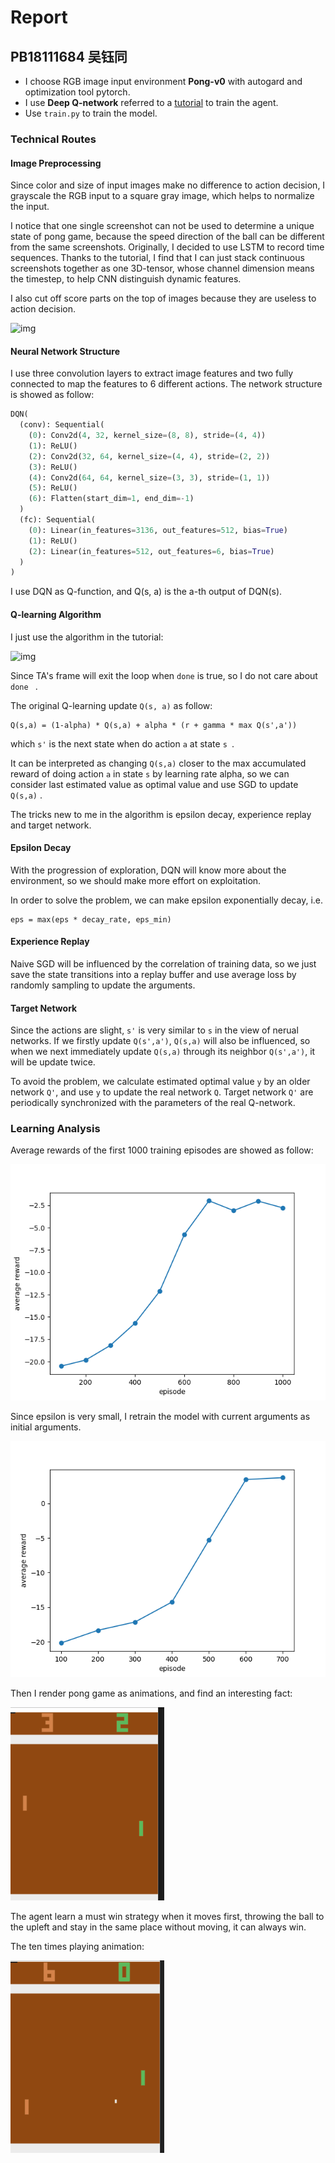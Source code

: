 # Report

## PB18111684 吴钰同

- I choose RGB image input environment **Pong-v0** with autogard and optimization tool pytorch.
- I use **Deep Q-network** referred to a [tutorial](https://towardsdatascience.com/deep-q-network-dqn-i-bce08bdf2af) to train the agent.
- Use `train.py` to train the model.

### Technical Routes

#### Image Preprocessing

Since color and size of input images make no difference to action decision, I grayscale the RGB input to a square gray image, which helps to normalize the input.

I notice that one single screenshot can not be used to determine a unique state of pong game, because the speed direction of the ball can be different from the same screenshots. Originally, I decided to use LSTM to record time sequences. Thanks to the tutorial, I find that I can just stack continuous screenshots together as one 3D-tensor, whose channel dimension means the timestep, to help CNN distinguish dynamic features.

I also cut off score parts on the top of images because they are useless to action decision.

![img](https://miro.medium.com/max/1050/1*bBMPOx6VcVkyYCjVk2Ss0w.png)

#### Neural Network Structure

I use three convolution layers to extract image features and two fully connected to map the features to 6 different actions. The network structure is showed as follow:

```python
DQN(
  (conv): Sequential(
    (0): Conv2d(4, 32, kernel_size=(8, 8), stride=(4, 4))
    (1): ReLU()
    (2): Conv2d(32, 64, kernel_size=(4, 4), stride=(2, 2))
    (3): ReLU()
    (4): Conv2d(64, 64, kernel_size=(3, 3), stride=(1, 1))
    (5): ReLU()
    (6): Flatten(start_dim=1, end_dim=-1)
  )
  (fc): Sequential(
    (0): Linear(in_features=3136, out_features=512, bias=True)
    (1): ReLU()
    (2): Linear(in_features=512, out_features=6, bias=True)
  )
)
```

I use DQN as Q-function, and Q(s, a) is the a-th output of DQN(s).

#### Q-learning Algorithm

I just use the algorithm in the tutorial:

![img](https://miro.medium.com/max/1050/1*lSMJQIIYY7pEeC-fTSHf3Q.png)

Since TA's frame will exit the loop when `done` is true, so I do not care about `done ` .

The original Q-learning update `Q(s, a)` as follow:

```
Q(s,a) = (1-alpha) * Q(s,a) + alpha * (r + gamma * max Q(s',a'))
```

which `s'` is the next state when do action `a` at state `s `.

It can be interpreted as changing `Q(s,a)` closer to the max accumulated reward of doing action `a` in state `s` by learning rate alpha, so we can consider last estimated value as optimal value and use SGD to update `Q(s,a)` .

The tricks new to me in the algorithm is epsilon decay, experience replay and target network.

#### Epsilon Decay

With the progression of exploration, DQN will know more about the environment, so we should make more effort on exploitation.

In order to solve the problem, we can make epsilon exponentially decay, i.e.

```
eps = max(eps * decay_rate, eps_min)
```

#### Experience Replay

Naive SGD will be influenced by the correlation of training data, so we just save the state transitions into a replay buffer and use average loss by randomly sampling to update the arguments.

#### Target Network

Since the actions are slight, `s'` is very similar to `s` in the view of nerual networks. If we firstly update `Q(s',a')`, `Q(s,a)` will also be influenced, so when we next immediately update `Q(s,a)` through its neighbor `Q(s',a')`, it will be update twice.

To avoid the problem, we calculate estimated optimal value `y` by an older network `Q'`, and use `y` to update the real network `Q`.  Target network `Q'` are periodically synchronized with the parameters of the real Q-network. 

### Learning Analysis

Average rewards of the first 1000 training episodes are showed as follow:

![reward_1000](./asserts/reward_1000.png)

Since epsilon is very small, I retrain the model with current arguments as initial arguments.

![reward_1700](./asserts/reward_1700.png)

Then I render pong game as animations, and find an interesting fact:

![pong_2](./asserts/pong_2.gif)

The agent learn a must win strategy when it moves first, throwing the ball to the upleft and stay in the same place without moving, it can always win.

The ten times playing animation:

![pong](./asserts/pong.gif)